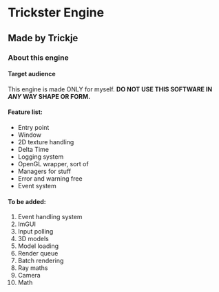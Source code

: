# Trickster Engine
## Made by Trickje

### About this engine
#### Target audience
This engine is made ONLY for myself. __DO NOT USE THIS SOFTWARE IN *ANY* WAY SHAPE OR FORM.__




#### Feature list:
- Entry point
- Window
- 2D texture handling
- Delta Time
- Logging system
- OpenGL wrapper, sort of
- Managers for stuff
- Error and warning free
- Event system


#### To be added:
1. Event handling system
1. ImGUI
1. Input polling
1. 3D models
1. Model loading
1. Render queue
1. Batch rendering
1. Ray maths
1. Camera
1. Math
